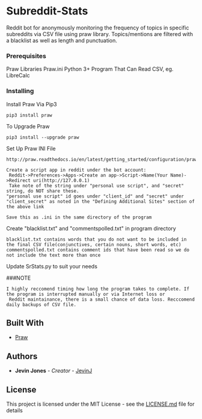 # Subreddit-Stats

Reddit bot for anonymously monitoring the frequency of topics in specific subreddits via CSV file using praw library. Topics/mentions are filtered with a blacklist as well as length and punctuation. 

### Prerequisites

Praw Libraries
Praw.ini
Python 3+
Program That Can Read CSV, eg. LibreCalc

### Installing

Install Praw Via Pip3
```
pip3 install praw
```

To Upgrade Praw
```
pip3 install --upgrade praw
```

Set Up Praw INI File
```
http://praw.readthedocs.io/en/latest/getting_started/configuration/prawini.html

Create a script app in reddit under the bot account:
 Reddit->Preferences->Apps->Create an app->Script->Name(Your Name)->Redirect uri(http://127.0.0.1)
 Take note of the string under "personal use script", and "secret" string, do NOT share these.
"personal use script" id goes under "client_id" and "secret" under "client_secret" as noted in the "Defining Additional Sites" section of the above link

Save this as .ini in the same directory of the program
```

Create "blacklist.txt" and "commentspolled.txt" in program directory
```
blacklist.txt contains words that you do not want to be included in the final CSV file(conjunctives, certain nouns, short words, etc)
commentspolled.txt contains comment ids that have been read so we do not include the text more than once
```

Update SrStats.py to suit your needs

###NOTE
```
I highly reccomend timing how long the program takes to complete. If the program is interrupted manually or via Internet loss or 
 Reddit maintainance, there is a small chance of data loss. Recccomend daily backups of CSV file.
```

## Built With

* [Praw](http://praw.readthedocs.io/en/latest/index.html)


## Authors

* **Jevin Jones** - *Creator* - [JevinJ](https://github.com/JevinJ)

## License

This project is licensed under the MIT License - see the [LICENSE.md](LICENSE.md) file for details
